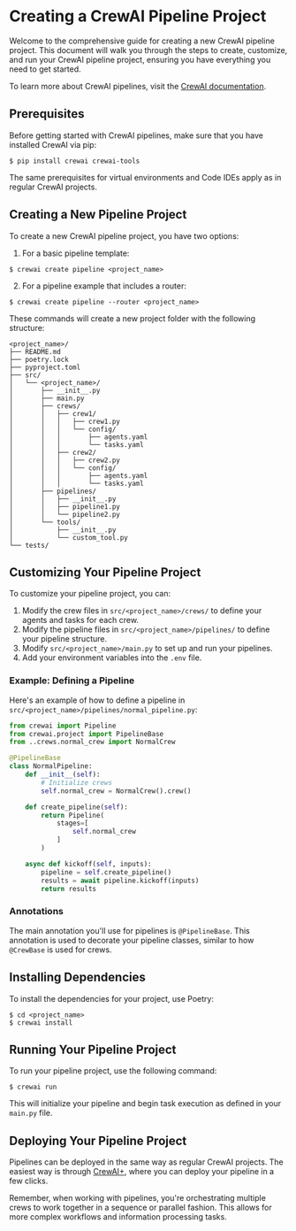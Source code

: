 # Creating a CrewAI Pipeline Project

Welcome to the comprehensive guide for creating a new CrewAI pipeline project. This document will walk you through the steps to create, customize, and run your CrewAI pipeline project, ensuring you have everything you need to get started.

To learn more about CrewAI pipelines, visit the [CrewAI documentation](https://docs.crewai.com/core-concepts/Pipeline/).

## Prerequisites

Before getting started with CrewAI pipelines, make sure that you have installed CrewAI via pip:

```shell
$ pip install crewai crewai-tools
```

The same prerequisites for virtual environments and Code IDEs apply as in regular CrewAI projects.

## Creating a New Pipeline Project

To create a new CrewAI pipeline project, you have two options:

1. For a basic pipeline template:

```shell
$ crewai create pipeline <project_name>
```

2. For a pipeline example that includes a router:

```shell
$ crewai create pipeline --router <project_name>
```

These commands will create a new project folder with the following structure:

```
<project_name>/
├── README.md
├── poetry.lock
├── pyproject.toml
├── src/
│   └── <project_name>/
│       ├── __init__.py
│       ├── main.py
│       ├── crews/
│       │   ├── crew1/
│       │   │   ├── crew1.py
│       │   │   └── config/
│       │   │       ├── agents.yaml
│       │   │       └── tasks.yaml
│       │   ├── crew2/
│       │   │   ├── crew2.py
│       │   │   └── config/
│       │   │       ├── agents.yaml
│       │   │       └── tasks.yaml
│       ├── pipelines/
│       │   ├── __init__.py
│       │   ├── pipeline1.py
│       │   └── pipeline2.py
│       └── tools/
│           ├── __init__.py
│           └── custom_tool.py
└── tests/
```

## Customizing Your Pipeline Project

To customize your pipeline project, you can:

1. Modify the crew files in `src/<project_name>/crews/` to define your agents and tasks for each crew.
2. Modify the pipeline files in `src/<project_name>/pipelines/` to define your pipeline structure.
3. Modify `src/<project_name>/main.py` to set up and run your pipelines.
4. Add your environment variables into the `.env` file.

### Example: Defining a Pipeline

Here's an example of how to define a pipeline in `src/<project_name>/pipelines/normal_pipeline.py`:

```python
from crewai import Pipeline
from crewai.project import PipelineBase
from ..crews.normal_crew import NormalCrew

@PipelineBase
class NormalPipeline:
    def __init__(self):
        # Initialize crews
        self.normal_crew = NormalCrew().crew()

    def create_pipeline(self):
        return Pipeline(
            stages=[
                self.normal_crew
            ]
        )

    async def kickoff(self, inputs):
        pipeline = self.create_pipeline()
        results = await pipeline.kickoff(inputs)
        return results
```

### Annotations

The main annotation you'll use for pipelines is `@PipelineBase`. This annotation is used to decorate your pipeline classes, similar to how `@CrewBase` is used for crews.

## Installing Dependencies

To install the dependencies for your project, use Poetry:

```shell
$ cd <project_name>
$ crewai install
```

## Running Your Pipeline Project

To run your pipeline project, use the following command:

```shell
$ crewai run
```

This will initialize your pipeline and begin task execution as defined in your `main.py` file.

## Deploying Your Pipeline Project

Pipelines can be deployed in the same way as regular CrewAI projects. The easiest way is through [CrewAI+](https://www.crewai.com/crewaiplus), where you can deploy your pipeline in a few clicks.

Remember, when working with pipelines, you're orchestrating multiple crews to work together in a sequence or parallel fashion. This allows for more complex workflows and information processing tasks.
